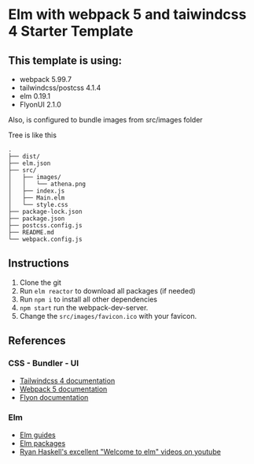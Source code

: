 # Elm with webpack 5 and taiwindcss 4 Starter Template

## This template is using:
* webpack 5.99.7
* tailwindcss/postcss 4.1.4
* elm 0.19.1
* FlyonUI 2.1.0 

Also, is configured to bundle images from src/images folder

Tree is like this
```
.
├── dist/
├── elm.json
├── src/
│   ├── images/
│   │   └── athena.png
│   ├── index.js
│   ├── Main.elm
│   └── style.css
├── package-lock.json
├── package.json
├── postcss.config.js
├── README.md
└── webpack.config.js
```
## Instructions

1. Clone the git
2. Run `elm reactor` to download all packages (if needed)
3. Run `npm i`  to install all other dependencies
4. `npm start` run the webpack-dev-server.
5. Change the `src/images/favicon.ico` with your favicon.

## References
### CSS - Bundler - UI 
- [Tailwindcss 4 documentation](https://tailwindcss.com/docs/installation/using-postcss)
- [Webpack 5 documentation](https://webpack.js.org/concepts/)
- [Flyon documentation](https://flyonui.com/docs/getting-started/quick-start/)


### Elm
- [Elm guides](https://guide.elm-lang.org/)
- [Elm packages](https://package.elm-lang.org/)
- [Ryan Haskell's excellent "Welcome to elm" videos on youtube](https://www.youtube.com/playlist?list=PLuGpJqnV9DXq_ItwwUoJOGk_uCr72Yvzb)